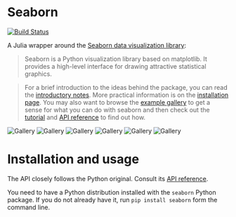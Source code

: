 # Seaborn

[![Build Status](https://travis-ci.org/JuliaPy/Seaborn.jl.svg?branch=master)](https://travis-ci.org/JuliaPy/Seaborn.jl)

A Julia wrapper around the [Seaborn data visualization library](http://seaborn.pydata.org/index.html):


> Seaborn is a Python visualization library based on matplotlib. It provides a high-level interface for drawing attractive statistical graphics.

> For a brief introduction to the ideas behind the package, you can read the [introductory notes](http://seaborn.pydata.org/introduction.html#introduction). More practical information is on the [installation page](http://seaborn.pydata.org/installing.html). You may also want to browse the [example gallery](http://seaborn.pydata.org/examples/index.html) to get a sense for what you can do with seaborn and then check out the [tutorial](http://seaborn.pydata.org/tutorial.html) and [API reference](http://seaborn.pydata.org/api.html) to find out how.

![Gallery](http://seaborn.pydata.org/_static/anscombes_quartet_thumb.png)
![Gallery](http://seaborn.pydata.org/_static/many_pairwise_correlations_thumb.png)
![Gallery](http://seaborn.pydata.org/_static/many_facets_thumb.png)
![Gallery](http://seaborn.pydata.org/_static/scatterplot_matrix_thumb.png)
![Gallery](http://seaborn.pydata.org/_static/hexbin_marginals_thumb.png)
![Gallery](http://seaborn.pydata.org/_static/scatterplot_categorical_thumb.png)

# Installation and usage

The API closely follows the Python original. Consult its [API reference](http://seaborn.pydata.org/api.html).

You need to have a Python distribution installed with the `seaborn` Python package. If you do not already have it, run `pip install seaborn` form the command line.
